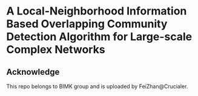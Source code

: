 # A Local-Neighborhood Information Based Overlapping Community Detection Algorithm for Large-scale Complex Networks

## Acknowledge
This repo belongs to BIMK group and is uploaded by FeiZhan@Crucialer.
